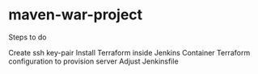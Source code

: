 # maven-war-project
Steps to do

Create ssh key-pair
Install Terraform inside Jenkins Container
Terraform configuration to provision server
Adjust Jenkinsfile
